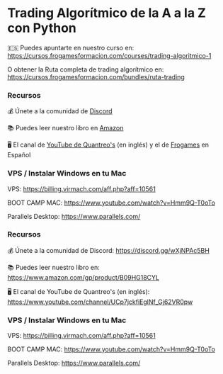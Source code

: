 # Trading Algorítmico de la A a la Z con Python
🇪🇸 Puedes apuntarte en nuestro curso en: https://cursos.frogamesformacion.com/courses/trading-algoritmico-1

O obtener la Ruta completa de trading algorítmico en: https://cursos.frogamesformacion.com/bundles/ruta-trading 

### Recursos


💰 Únete a la comunidad de [Discord](https://discord.gg/z3dx5XpkX4)

📚 Puedes leer nuestro libro en [Amazon](https://www.amazon.es/Python-para-finanzas-trading-algor%C3%ADtmico-ebook/dp/B0BT4ZS9Q3)

🖥️ El canal de [YouTube de Quantreo's](https://www.youtube.com/channel/UCp7jckfiEglNf_Gj62VR0pw) (en inglés) y el de [Frogames](https://www.youtube.com/channel/UCMUxXNYrVCv6-bQakhomvBg) en Español



### VPS / Instalar Windows en tu Mac

VPS: https://billing.virmach.com/aff.php?aff=10561

BOOT CAMP MAC: https://www.youtube.com/watch?v=Hmm9Q-T0oTo

Parallels Desktop: https://www.parallels.com/


### Recursos

💰 Únete a la comunidad de Discord: https://discord.gg/wXjNPAc5BH

📚 Puedes leer nuestro libro en: https://www.amazon.com/gp/product/B09HG18CYL 

🖥️ El canal de YouTube de Quantreo's (en inglés): https://www.youtube.com/channel/UCp7jckfiEglNf_Gj62VR0pw



### VPS / Instalar Windows en tu Mac

VPS: https://billing.virmach.com/aff.php?aff=10561

BOOT CAMP MAC: https://www.youtube.com/watch?v=Hmm9Q-T0oTo

Parallels Desktop: https://www.parallels.com/
